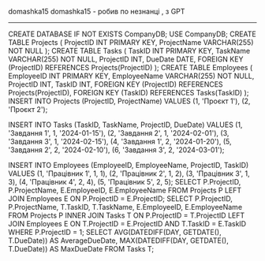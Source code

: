 domashka15
domashka15 - робив по незнанці , з GPT 
-- - - -- - -- -- - - -
CREATE DATABASE IF NOT EXISTS CompanyDB;
USE CompanyDB;
CREATE TABLE Projects (
    ProjectID INT PRIMARY KEY,
    ProjectName VARCHAR(255) NOT NULL
);
CREATE TABLE Tasks (
    TaskID INT PRIMARY KEY,
    TaskName VARCHAR(255) NOT NULL,
    ProjectID INT,
    DueDate DATE,
    FOREIGN KEY (ProjectID) REFERENCES Projects(ProjectID)
);
CREATE TABLE Employees (
    EmployeeID INT PRIMARY KEY,
    EmployeeName VARCHAR(255) NOT NULL,
    ProjectID INT,
    TaskID INT,
    FOREIGN KEY (ProjectID) REFERENCES Projects(ProjectID),
    FOREIGN KEY (TaskID) REFERENCES Tasks(TaskID)
);
INSERT INTO Projects (ProjectID, ProjectName) VALUES
(1, 'Проєкт 1'),
(2, 'Проєкт 2');

INSERT INTO Tasks (TaskID, TaskName, ProjectID, DueDate) VALUES
(1, 'Завдання 1', 1, '2024-01-15'),
(2, 'Завдання 2', 1, '2024-02-01'),
(3, 'Завдання 3', 1, '2024-02-15'),
(4, 'Завдання 1', 2, '2024-01-20'),
(5, 'Завдання 2', 2, '2024-02-10'),
(6, 'Завдання 3', 2, '2024-03-01');

INSERT INTO Employees (EmployeeID, EmployeeName, ProjectID, TaskID) VALUES
(1, 'Працівник 1', 1, 1),
(2, 'Працівник 2', 1, 2),
(3, 'Працівник 3', 1, 3),
(4, 'Працівник 4', 2, 4),
(5, 'Працівник 5', 2, 5);
SELECT
    P.ProjectID,
    P.ProjectName,
    E.EmployeeID,
    E.EmployeeName
FROM
    Projects P
LEFT JOIN
    Employees E ON P.ProjectID = E.ProjectID;
SELECT
    P.ProjectID,
    P.ProjectName,
    T.TaskID,
    T.TaskName,
    E.EmployeeID,
    E.EmployeeName
FROM
    Projects P
INNER JOIN
    Tasks T ON P.ProjectID = T.ProjectID
LEFT JOIN
    Employees E ON T.ProjectID = E.ProjectID AND T.TaskID = E.TaskID
WHERE
    P.ProjectID = 1;
SELECT
    AVG(DATEDIFF(DAY, GETDATE(), T.DueDate)) AS AverageDueDate,
    MAX(DATEDIFF(DAY, GETDATE(), T.DueDate)) AS MaxDueDate
FROM
    Tasks T;
